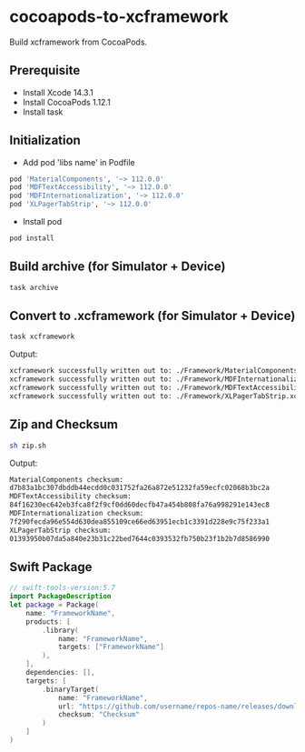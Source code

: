 # cocoapods-to-xcframework

Build xcframework from CocoaPods.

## Prerequisite

- Install Xcode 14.3.1
- Install CocoaPods 1.12.1
- Install task

## Initialization

- Add pod 'libs name' in Podfile

```sh
pod 'MaterialComponents', '~> 112.0.0'
pod 'MDFTextAccessibility', '~> 112.0.0'
pod 'MDFInternationalization', '~> 112.0.0'
pod 'XLPagerTabStrip', '~> 112.0.0'
```

- Install pod

```sh
pod install
```

## Build archive (for Simulator + Device)

```sh
task archive
```

## Convert to .xcframework (for Simulator + Device)

```sh
task xcframework
```

Output:

```sh
xcframework successfully written out to: ./Framework/MaterialComponents.xcframework
xcframework successfully written out to: ./Framework/MDFInternationalization.xcframework
xcframework successfully written out to: ./Framework/MDFTextAccessibility.xcframework
xcframework successfully written out to: ./Framework/XLPagerTabStrip.xcframework
```

## Zip and Checksum

```sh
sh zip.sh
```

Output:

```sh
MaterialComponents checksum:
d7b83a1bc307dbddb44ecdd0c031752fa26a872e51232fa59ecfc02068b3bc2a
MDFTextAccessibility checksum:
84f16230ec642eb3fca8f2f9cf0dd60decfb47a454b808fa76a998291e143ec8
MDFInternationalization checksum:
7f290fecda96e554d630dea855109ce66ed63951ecb1c3391d228e9c75f233a1
XLPagerTabStrip checksum:
01393950b07da5a840e23b31c22bed7644c0393532fb750b23f1b2b7d8586990
```

## Swift Package

```swift
// swift-tools-version:5.7
import PackageDescription
let package = Package(
    name: "FrameworkName",
    products: [
        .library(
            name: "FrameworkName",
            targets: ["FrameworkName"]
        ),
    ],
    dependencies: [],
    targets: [
        .binaryTarget(
            name: "FrameworkName",
            url: "https://github.com/username/repos-name/releases/download/x.y.z/FrameworkName.xcframework.zip",
            checksum: "Checksum"
        )
    ]
)
```